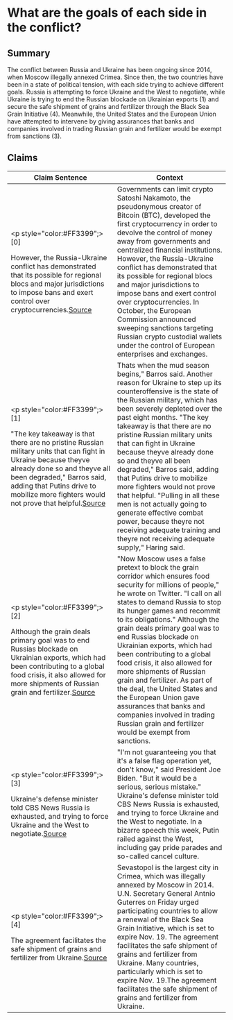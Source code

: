 # What are the goals of each side in the conflict?

## Summary
The conflict between Russia and Ukraine has been ongoing since 2014, when Moscow illegally annexed Crimea. Since then, the two countries have been in a state of political tension, with each side trying to achieve different goals. Russia is attempting to force Ukraine and the West to negotiate, while Ukraine is trying to end the Russian blockade on Ukrainian exports (1) and secure the safe shipment of grains and fertilizer through the Black Sea Grain Initiative (4). Meanwhile, the United States and the European Union have attempted to intervene by giving assurances that banks and companies involved in trading Russian grain and fertilizer would be exempt from sanctions (3).

## Claims
| Claim Sentence | Context |
|---|---|
|<p style="color:#FF3399";>[0]</p>However, the Russia-Ukraine conflict has demonstrated that its possible for regional blocs and major jurisdictions to impose bans and exert control over cryptocurrencies.<a href="https://cointelegraph.com/news/what-the-russia-ukraine-conflict-has-revealed-about-crypto" target="_blank">Source</a>| Governments can limit crypto Satoshi Nakamoto, the pseudonymous creator of Bitcoin (BTC), developed the first cryptocurrency in order to devolve the control of money away from governments and centralized financial institutions. However, the Russia-Ukraine conflict has demonstrated that its possible for regional blocs and major jurisdictions to impose bans and exert control over cryptocurrencies. In October, the European Commission announced sweeping sanctions targeting Russian crypto custodial wallets under the control of European enterprises and exchanges.|
|<p style="color:#FF3399";>[1]</p>"The key takeaway is that there are no pristine Russian military units that can fight in Ukraine because theyve already done so and theyve all been degraded," Barros said, adding that Putins drive to mobilize more fighters would not prove that helpful.<a href="https://www.cnn.com/2022/10/28/europe/ukraine-russia-war-winter-intl-cmd/index.html" target="_blank">Source</a>| Thats when the mud season begins," Barros said. Another reason for Ukraine to step up its counteroffensive is the state of the Russian military, which has been severely depleted over the past eight months. "The key takeaway is that there are no pristine Russian military units that can fight in Ukraine because theyve already done so and theyve all been degraded," Barros said, adding that Putins drive to mobilize more fighters would not prove that helpful. "Pulling in all these men is not actually going to generate effective combat power, because theyre not receiving adequate training and theyre not receiving adequate supply," Haring said.|
|<p style="color:#FF3399";>[2]</p>Although the grain deals primary goal was to end Russias blockade on Ukrainian exports, which had been contributing to a global food crisis, it also allowed for more shipments of Russian grain and fertilizer.<a href="https://www.nytimes.com/live/2022/10/29/world/russia-ukraine-war-news" target="_blank">Source</a>| "Now Moscow uses a false pretext to block the grain corridor which ensures food security for millions of people," he wrote on Twitter. "I call on all states to demand Russia to stop its hunger games and recommit to its obligations." Although the grain deals primary goal was to end Russias blockade on Ukrainian exports, which had been contributing to a global food crisis, it also allowed for more shipments of Russian grain and fertilizer. As part of the deal, the United States and the European Union gave assurances that banks and companies involved in trading Russian grain and fertilizer would be exempt from sanctions.|
|<p style="color:#FF3399";>[3]</p>Ukraine's defense minister told CBS News Russia is exhausted, and trying to force Ukraine and the West to negotiate.<a href="https://www.cbsnews.com/news/russia-invasion-ukraine-signs-unraveling/" target="_blank">Source</a>| "I'm not guaranteeing you that it's a false flag operation yet, don't know," said President Joe Biden. "But it would be a serious, serious mistake." Ukraine's defense minister told CBS News Russia is exhausted, and trying to force Ukraine and the West to negotiate. In a bizarre speech this week, Putin railed against the West, including gay pride parades and so-called cancel culture.|
|<p style="color:#FF3399";>[4]</p>The agreement facilitates the safe shipment of grains and fertilizer from Ukraine.<a href="https://www.washingtonpost.com/world/2022/10/29/russia-ukraine-war-latest-updates/" target="_blank">Source</a>| Sevastopol is the largest city in Crimea, which was illegally annexed by Moscow in 2014. U.N. Secretary General Antnio Guterres on Friday urged participating countries to allow a renewal of the Black Sea Grain Initiative, which is set to expire Nov. 19. The agreement facilitates the safe shipment of grains and fertilizer from Ukraine. Many countries, particularly which is set to expire Nov. 19.The agreement facilitates the safe shipment of grains and fertilizer from Ukraine.|
